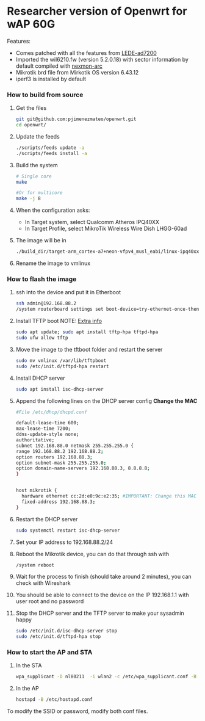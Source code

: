 # Researcher version of Openwrt for wAP 60G

Features:

* Comes patched with all the features from [LEDE-ad7200](https://github.com/seemoo-lab/lede-ad7200)
* Imported the wil6210.fw (version 5.2.0.18) with sector information by default compiled with [nexmon-arc](https://github.com/seemoo-lab/nexmon-arc)
* Mikrotik brd file from Mirkotik OS version 6.43.12
* iperf3 is installed by default

### How to build from source

1. Get the files
    ```bash
    git git@github.com:pjimenezmateo/openwrt.git
    cd openwrt/
    ```
    
2. Update the feeds

    ```bash
    ./scripts/feeds update -a
    ./scripts/feeds install -a
    ```

3. Build the system
    ```bash
    # Single core
    make
    
    #Or for multicore
    make -j 8
    ```
4. When the configuration asks:
    * In Target system, select Qualcomm Atheros IPQ40XX
    * In Target Profile, select MikroTik Wireless Wire Dish LHGG-60ad

5. The image will be in 

    ```bash
    ./build_dir/target-arm_cortex-a7+neon-vfpv4_musl_eabi/linux-ipq40xx/tmp/openwrt-ipq40xx-mikrotik_lhgg-60ad-initramfs-fit-uImage.elf
    ```
6. Rename the image to vmlinux

### How to flash the image

1. ssh into the device and put it in Etherboot

    ```bash
    ssh admin@192.168.88.2
    /system routerboard settings set boot-device=try-ethernet-once-then-nand
    ```
    
2. Install TFTP boot
    NOTE: [Extra info](https://wiki.mikrotik.com/wiki/Manual:Netinstall)
    ```bash
    sudo apt update; sudo apt install tftp-hpa tftpd-hpa
    sudo ufw allow tftp
    ```
3. Move the image to the tftboot folder and restart the server
    ```bash
    sudo mv vmlinux /var/lib/tftpboot
    sudo /etc/init.d/tftpd-hpa restart
    ```
4. Install DHCP server
    ```bash
    sudo apt install isc-dhcp-server
    ```
5. Append the following lines on the DHCP server config **Change the MAC**

    ```bash
    #File /etc/dhcp/dhcpd.conf
    
    default-lease-time 600;
    max-lease-time 7200;
    ddns-update-style none;
    authoritative;
    subnet 192.168.88.0 netmask 255.255.255.0 {
    range 192.168.88.2 192.168.88.2;
    option routers 192.168.88.3;
    option subnet-mask 255.255.255.0;
    option domain-name-servers 192.168.88.3, 8.8.8.8;
    }
    
    
    host mikrotik {
      hardware ethernet cc:2d:e0:9c:e2:35; #IMPORTANT: Change this MAC by the one in  your device
      fixed-address 192.168.88.3;
    }
    ```
6. Restart the DHCP server
    ```bash
    sudo systemctl restart isc-dhcp-server
    ```
7. Set your IP address to 192.168.88.2/24
8. Reboot the Mikrotik device, you can do that through ssh with
    ```bash
    /system reboot
    ```
9. Wait for the process to finish (should take around 2 minutes), you can check with Wireshark
10. You should be able to connect to the device on the IP 192.168.1.1 with user root and no password
11. Stop the DHCP server and the TFTP server to make your sysadmin happy
    ```bash
    sudo /etc/init.d/isc-dhcp-server stop
    sudo /etc/init.d/tftpd-hpa stop
    ```

### How to start the AP and STA

1. In the STA
    ```bash
    wpa_supplicant -D nl80211  -i wlan2 -c /etc/wpa_supplicant.conf -B
    ```
2. In the AP
    ```bash
    hostapd -B /etc/hostapd.conf
    ```
To modify the SSID or password, modify both conf files.

